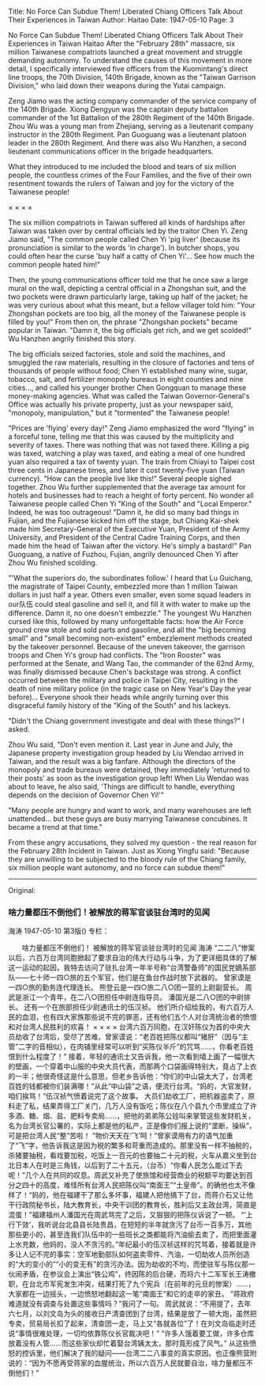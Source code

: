 Title: No Force Can Subdue Them! Liberated Chiang Officers Talk About Their Experiences in Taiwan
Author: Haitao
Date: 1947-05-10
Page: 3

No Force Can Subdue Them!
Liberated Chiang Officers Talk About Their Experiences in Taiwan
Haitao
After the "February 28th" massacre, six million Taiwanese compatriots launched a great movement and struggle demanding autonomy. To understand the causes of this movement in more detail, I specifically interviewed five officers from the Kuomintang's direct line troops, the 70th Division, 140th Brigade, known as the "Taiwan Garrison Division," who laid down their weapons during the Yutai campaign.

Zeng Jiamo was the acting company commander of the service company of the 140th Brigade.
Xiong Dengyun was the captain deputy battalion commander of the 1st Battalion of the 280th Regiment of the 140th Brigade.
Zhou Wu was a young man from Zhejiang, serving as a lieutenant company instructor in the 280th Regiment.
Pan Guoguang was a lieutenant platoon leader in the 280th Regiment.
And there was also Wu Hanzhen, a second lieutenant communications officer in the brigade headquarters.

What they introduced to me included the blood and tears of six million people, the countless crimes of the Four Families, and the five of their own resentment towards the rulers of Taiwan and joy for the victory of the Taiwanese people!

× × × ×

The six million compatriots in Taiwan suffered all kinds of hardships after Taiwan was taken over by central officials led by the traitor Chen Yi. Zeng Jiamo said, "The common people called Chen Yi 'pig liver' (because its pronunciation is similar to the words 'in charge'). In butcher shops, you could often hear the curse 'buy half a catty of Chen Yi'... See how much the common people hated him!"

Then, the young communications officer told me that he once saw a large mural on the wall, depicting a central official in a Zhongshan suit, and the two pockets were drawn particularly large, taking up half of the jacket; he was very curious about what this meant, but a fellow villager told him: "Your Zhongshan pockets are too big, all the money of the Taiwanese people is filled by you!" From then on, the phrase "Zhongshan pockets" became popular in Taiwan. "Damn it, the big officials get rich, and we get scolded!" Wu Hanzhen angrily finished this story.

The big officials seized factories, stole and sold the machines, and smuggled the raw materials, resulting in the closure of factories and tens of thousands of people without food; Chen Yi established many wine, sugar, tobacco, salt, and fertilizer monopoly bureaus in eight counties and nine cities..., and called his younger brother Chen Gongquan to manage these money-making agencies. What was called the Taiwan Governor-General's Office was actually his private property, just as your newspaper said, "monopoly, manipulation," but it "tormented" the Taiwanese people!

"Prices are 'flying' every day!" Zeng Jiamo emphasized the word "flying" in a forceful tone, telling me that this was caused by the multiplicity and severity of taxes. There was nothing that was not taxed there. Killing a pig was taxed, watching a play was taxed, and eating a meal of one hundred yuan also required a tax of twenty yuan. The train from Chiayi to Taipei cost three cents in Japanese times, and later it cost twenty-five yuan (Taiwan currency). "How can the people live like this!" Several people sighed together. Zhou Wu further supplemented that the average tax amount for hotels and businesses had to reach a height of forty percent. No wonder all Taiwanese people called Chen Yi "King of the South" and "Local Emperor." Indeed, he was too outrageous! "Damn it, he did so many bad things in Fujian, and the Fujianese kicked him off the stage, but Chiang Kai-shek made him Secretary-General of the Executive Yuan, President of the Army University, and President of the Central Cadre Training Corps, and then made him the head of Taiwan after the victory. He's simply a bastard!" Pan Guoguang, a native of Fuzhou, Fujian, angrily denounced Chen Yi after Zhou Wu finished scolding.

"'What the superiors do, the subordinates follow.' I heard that Lu Guichang, the magistrate of Taipei County, embezzled more than 1 million Taiwan dollars in just half a year. Others even smaller, even some squad leaders in our队伍 could steal gasoline and sell it, and fill it with water to make up the difference. Damn it, no one doesn't embezzle." The youngest Wu Hanzhen cursed like this, followed by many unforgettable facts: how the Air Force ground crew stole and sold parts and gasoline, and all the "big becoming small" and "small becoming non-existent" embezzlement methods created by the takeover personnel. Because of the uneven takeover, the garrison troops and Chen Yi's group had conflicts. The "Iron Rooster" was performed at the Senate, and Wang Tao, the commander of the 62nd Army, was finally dismissed because Chen's backstage was strong. A conflict occurred between the military and police in Taipei City, resulting in the death of nine military police (in the tragic case on New Year's Day the year before)... Everyone shook their heads while angrily turning over this disgraceful family history of the "King of the South" and his lackeys.

"Didn't the Chiang government investigate and deal with these things?" I asked.

Zhou Wu said, "Don't even mention it. Last year in June and July, the Japanese property investigation group headed by Liu Wendao arrived in Taiwan, and the result was a big fanfare. Although the directors of the monopoly and trade bureaus were detained, they immediately 'returned to their posts' as soon as the investigation group left! When Liu Wendao was about to leave, he also said, 'Things are difficult to handle, everything depends on the decision of Governor Chen Yi!'"

"Many people are hungry and want to work, and many warehouses are left unattended... but these guys are busy marrying Taiwanese concubines. It became a trend at that time."

From these angry accusations, they solved my question - the real reason for the February 28th Incident in Taiwan. Just as Xiong Yingfu said: "Because they are unwilling to be subjected to the bloody rule of the Chiang family, six million people want autonomy, and no force can subdue them!"



<hr /> 

Original: 


### 啥力量都压不倒他们！被解放的蒋军官谈驻台湾时的见闻
海涛
1947-05-10
第3版()
专栏：

　　啥力量都压不倒他们！
    被解放的蒋军官谈驻台湾时的见闻
    海涛
    “二二八”惨案以后，六百万台湾同胞掀起了要求自治的伟大行动与斗争，为了更详细具体的了解这一运动的起因，我特去访问了驻扎台湾一年半号称“台湾警备师”的国民党嫡系部队——七十师一四○旅的五个军官，他们是在鱼台作战时放下武器的。
    曾家谟是一四○旅的勤务连代理连长。
    熊登云是一四○旅二八○团一营的上尉副营长。
    周武是浙江一个青年，在二八○团担任中尉连指导员。
    潘国光是二八○团的中尉排长。
    还有一个在旅部担任少尉通讯士的伍汉祯。
    他们所介绍给我的，有六百万人民的血泪，也有四大家族那些说不完的罪恶，还有他们五个人对台湾统治者的愤恨和对台湾人民胜利的欢喜！
    ×        ×        ×          ×
    台湾六百万同胞，在汉奸陈仪为首的中央大员劫收了台湾后，受尽了苦难，曾家谟说：“老百姓把陈仪都叫“猪肝”（因与“主管”二字的音相似），在肉铺里经常可以听到“买陈仪半斤”的咒骂……，你看老百姓恨到什么程度了！”
    接着，年轻的通讯士又告诉我，他一次看到墙上画了一幅很大的壁画，一个穿着中山服的中央大员代表，而那两个口袋画得特别大，竟占了上衣的一半；他很奇怪这是什么意思，但老乡告诉他：“你们的中山袋太大了，台湾老百姓的钱都被你们装满哪！”从此“中山袋”之语，便流行台湾。“妈的，大官发财，咱们挨骂！”伍汉祯气愤着说完了这个故事。
    大员们劫收工厂，把机器盗卖了，原料走了私，结果弄得工厂关门，几万人没有饭吃；陈仪在八个县九个市里成立了许多酒、糖、烟、盐、肥料专卖局……，把他的弟弟陈公铨叫来掌管这些发财机关，名为台湾长官公署的，实际上都是他的私产，正是像你们报上说的“垄断，操纵”，可是把台湾人民“整”苦啦！
    “物价天天在‘飞’呵！”曾家谟用有力的语气加重了“飞”字，他告诉我这是因为税的繁多和苛重而造成的。那里没有一样不抽税的，杀猪要抽税，看戏要加税，吃饭上一百元的也要抽二十元的税，火车从嘉义坐到台北日本人在时是三角钱，以后到了二十五元，（台币）“你看人民怎么能过下去呢！”几个人在共同的叹息。周武又补充了使旅馆和经营商业的税额平均要达到百分之四十的高度，难怪所有台湾人民把陈仪叫“南面王”“土皇帝”。的确他也太不像样了！“妈的，他在福建干了那么多坏事，福建人把他搞下了台，而蒋介石又让他干行政院秘书长，陆大教育长，中央干训团的教育长，胜利后又主政台湾，简直是混蛋！”福建福州人潘国光在周武骂完了之后，又狠狠的把陈仪诉说了一顿。
    “‘上行下效’，我听说台北县县长陆贵昌，在短短的半年就贪污了台币一百多万，其他那些更小的，甚至连我们队伍中的一些班长之类都能将汽油偷去卖了，而把里面灌上水充数，他妈的，没人不贪污的。”年纪最小的伍汉祯这样的咒骂着，接着就是许多让人记不完的事实：空军地勤部队如何盗卖零件、汽油，一切劫收人员所创造的“大的变小的”“小的变无有”的贪污办法。因为劫收的不均，而使驻军与陈仪那一伙闹矛盾，在参议会上演出“铁公鸡”，终因陈的后台硬，而将六十二军军长王涛撤职，在台北市军宪发生冲突，结果打死了九个宪兵（在前年的元旦的惨案）……，大家都在一边摇头，一边愤怒地翻起这一笔“南面王”和它的走卒的家丑。
    “蒋政府难道就没有调查与处置这些事情吗？”我问了一句。
    周武就说：“不用提了，去年六七月，以刘文岛为头的接收日产清查团到了台湾，结果是放了一顿大炮，虽然把专卖，贸易局长扣了起来，清查团一走，马上又“各就各位”了！在刘文岛临走时还说“事情很难处理，一切均依靠陈仪长官裁决吧！”
    “许多人饿着要工做，许多仓库放着没有人管……而这些家伙却忙着娶台湾姨太太，那时竟形成了风气。”
    从这些愤怒的控诉里，他们解决了我的疑问——台湾二二八事变的真实原因。也正像熊营附说的：“因为不愿再受蒋家的血腥统治，所以六百万人民就要自治，啥力量都压不倒他们！”
